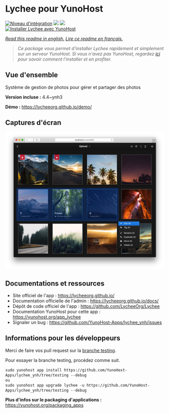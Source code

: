 # Lychee pour YunoHost

[![Niveau d'intégration](https://dash.yunohost.org/integration/lychee.svg)](https://dash.yunohost.org/appci/app/lychee) ![](https://ci-apps.yunohost.org/ci/badges/lychee.status.svg) ![](https://ci-apps.yunohost.org/ci/badges/lychee.maintain.svg)  
[![Installer Lychee avec YunoHost](https://install-app.yunohost.org/install-with-yunohost.svg)](https://install-app.yunohost.org/?app=lychee)

*[Read this readme in english.](./README.md)*
*[Lire ce readme en français.](./README_fr.md)*

> *Ce package vous permet d'installer Lychee rapidement et simplement sur un serveur YunoHost.
Si vous n'avez pas YunoHost, regardez [ici](https://yunohost.org/#/install) pour savoir comment l'installer et en profiter.*

## Vue d'ensemble

Système de gestion de photos pour gérer et partager des photos

**Version incluse :** 4.4~ynh3

**Démo :** https://lycheeorg.github.io/demo/

## Captures d'écran

![](./doc/screenshots/screenshot.jpg)

## Documentations et ressources

* Site officiel de l'app : https://lycheeorg.github.io/
* Documentation officielle de l'admin : https://lycheeorg.github.io/docs/
* Dépôt de code officiel de l'app : https://github.com/LycheeOrg/Lychee
* Documentation YunoHost pour cette app : https://yunohost.org/app_lychee
* Signaler un bug : https://github.com/YunoHost-Apps/lychee_ynh/issues

## Informations pour les développeurs

Merci de faire vos pull request sur la [branche testing](https://github.com/YunoHost-Apps/lychee_ynh/tree/testing).

Pour essayer la branche testing, procédez comme suit.
```
sudo yunohost app install https://github.com/YunoHost-Apps/lychee_ynh/tree/testing --debug
ou
sudo yunohost app upgrade lychee -u https://github.com/YunoHost-Apps/lychee_ynh/tree/testing --debug
```

**Plus d'infos sur le packaging d'applications :** https://yunohost.org/packaging_apps